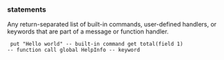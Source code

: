 ### statements

Any return-separated list of built-in commands, user-defined handlers, or keywords that are part of a message or function handler.

<code><pre>
put "Hello world"   -- built-in command
get total(field 1)  -- function call
global HelpInfo     -- keyword
</pre></code>

